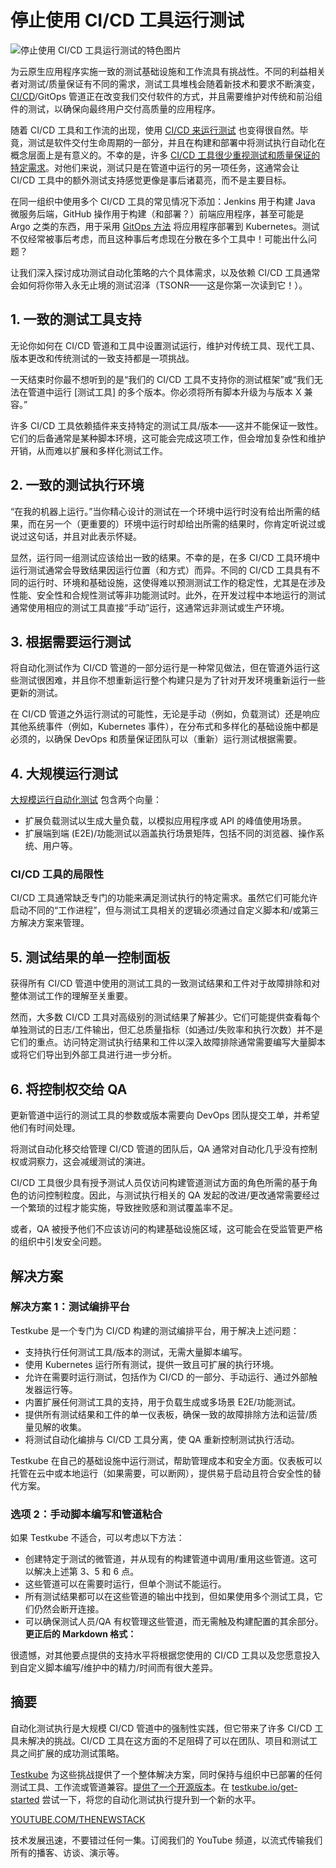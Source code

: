 # 停止使用 CI/CD 工具运行测试

![停止使用 CI/CD 工具运行测试的特色图片](https://cdn.thenewstack.io/media/2024/05/57546f25-swamp-1024x576.jpg)

为云原生应用程序实施一致的测试基础设施和工作流具有挑战性。不同的利益相关者对测试/质量保证有不同的需求，测试工具堆栈会随着新技术和要求不断演变，[CI/CD](https://thenewstack.io/ci-cd/)/GitOps 管道正在改变我们交付软件的方式，并且需要维护对传统和前沿组件的测试，以确保向最终用户交付高质量的应用程序。

随着 CI/CD 工具和工作流的出现，使用 [CI/CD 来运行测试](https://testkube.io/learn/test-automation-in-ci-cd-shouldnt-be-hard) 也变得很自然。毕竟，测试是软件交付生命周期的一部分，并且在构建和部署中将测试执行自动化在概念层面上是有意义的。不幸的是，许多 [CI/CD 工具很少重视测试和质量保证的特定需求](https://testkube.io/learn/the-challenges-of-testing-in-your-ci-cd-pipeline)。对他们来说，测试只是在管道中运行的另一项任务，这通常会让 CI/CD 工具中的额外测试支持感觉更像是事后诸葛亮，而不是主要目标。

在同一组织中使用多个 CI/CD 工具的常见情况下添加：Jenkins 用于构建 Java 微服务后端，GitHub 操作用于构建（和部署？）前端应用程序，甚至可能是 Argo 之类的东西，用于采用 [GitOps 方法](https://thenewstack.io/i-need-to-talk-to-you-about-kubernetes-gitops/) 将应用程序部署到 Kubernetes。测试不仅经常被事后考虑，而且这种事后考虑现在分散在多个工具中！可能出什么问题？

让我们深入探讨成功测试自动化策略的六个具体需求，以及依赖 CI/CD 工具通常会如何将你带入永无止境的测试沼泽（TSONR——这是你第一次读到它！）。

## 1. 一致的测试工具支持

无论你如何在 CI/CD 管道和工具中设置测试运行，维护对传统工具、现代工具、版本更改和传统测试的一致支持都是一项挑战。

一天结束时你最不想听到的是“我们的 CI/CD 工具不支持你的测试框架”或“我们无法在管道中运行 [测试工具] 的多个版本。你必须将所有脚本升级为与版本 X 兼容。”

许多 CI/CD 工具依赖插件来支持特定的测试工具/版本——这并不能保证一致性。它们的后备通常是某种脚本环境，这可能会完成这项工作，但会增加复杂性和维护开销，从而难以扩展和多样化测试工作。

## 2. 一致的测试执行环境

“在我的机器上运行。”当你精心设计的测试在一个环境中运行时没有给出所需的结果，而在另一个（更重要的）环境中运行时却给出所需的结果时，你肯定听说过或说过这句话，并且对此表示怀疑。

显然，运行同一组测试应该给出一致的结果。不幸的是，在多 CI/CD 工具环境中运行测试通常会导致结果因运行位置（和方式）而异。不同的 CI/CD 工具具有不同的运行时、环境和基础设施，这使得难以预测测试工作的稳定性，尤其是在涉及性能、安全性和合规性测试等非功能测试时。此外，在开发过程中本地运行的测试通常使用相应的测试工具直接“手动”运行，这通常远非测试或生产环境。

## 3. 根据需要运行测试

将自动化测试作为 CI/CD 管道的一部分运行是一种常见做法，但在管道外运行这些测试很困难，并且你不想重新运行整个构建只是为了针对开发环境重新运行一些更新的测试。

在 CI/CD 管道之外运行测试的可能性，无论是手动（例如，负载测试）还是响应其他系统事件（例如，Kubernetes 事件），在分布式和多样化的基础设施中都是必须的，以确保 DevOps 和质量保证团队可以（重新）运行测试根据需要。

## 4. 大规模运行测试

[大规模运行自动化测试](https://testkube.io/learn/advanced-test-orchestration-in-kubernetes) 包含两个向量：

- 扩展负载测试以生成大量负载，以模拟应用程序或 API 的峰值使用场景。
- 扩展端到端 (E2E)/功能测试以涵盖执行场景矩阵，包括不同的浏览器、操作系统、用户等。
### CI/CD 工具的局限性

CI/CD 工具通常缺乏专门的功能来满足测试执行的特定需求。虽然它们可能允许启动不同的“工作进程”，但与测试工具相关的逻辑必须通过自定义脚本和/或第三方解决方案来管理。

## 5. 测试结果的单一控制面板

获得所有 CI/CD 管道中使用的测试工具的一致测试结果和工件对于故障排除和对整体测试工作的理解至关重要。

然而，大多数 CI/CD 工具对高级别的测试结果了解甚少。它们可能提供查看每个单独测试的日志/工件输出，但汇总质量指标（如通过/失败率和执行次数）并不是它们的重点。访问特定测试执行结果和工件以深入故障排除通常需要编写大量脚本或将它们导出到外部工具进行进一步分析。

## 6. 将控制权交给 QA

更新管道中运行的测试工具的参数或版本需要向 DevOps 团队提交工单，并希望他们有时间处理。

将测试自动化移交给管理 CI/CD 管道的团队后，QA 通常对自动化几乎没有控制权或洞察力，这会减缓测试的演进。

CI/CD 工具很少具有授予测试人员仅访问构建管道测试方面的角色所需的基于角色的访问控制粒度。因此，与测试执行相关的 QA 发起的改进/更改通常需要经过一个繁琐的过程才能实施，导致挫败感和测试覆盖率不足。

或者，QA 被授予他们不应该访问的构建基础设施区域，这可能会在受监管更严格的组织中引发安全问题。

## 解决方案

### 解决方案 1：测试编排平台

Testkube 是一个专门为 CI/CD 构建的测试编排平台，用于解决上述问题：

- 支持执行任何测试工具/版本的测试，无需大量脚本编写。
- 使用 Kubernetes 运行所有测试，提供一致且可扩展的执行环境。
- 允许在需要时运行测试，包括作为 CI/CD 的一部分、手动运行、通过外部触发器运行等。
- 内置扩展任何测试工具的支持，用于负载生成或多场景 E2E/功能测试。
- 提供所有测试结果和工件的单一仪表板，确保一致的故障排除方法和运营/质量见解的收集。
- 将测试自动化编排与 CI/CD 工具分离，使 QA 重新控制测试执行活动。

Testkube 在自己的基础设施中运行测试，帮助管理成本和安全方面。仪表板可以托管在云中或本地运行（如果需要，可以断网），提供易于启动且符合安全性的替代方案。

### 选项 2：手动脚本编写和管道粘合

如果 Testkube 不适合，可以考虑以下方法：

- 创建特定于测试的微管道，并从现有的构建管道中调用/重用这些管道。这可以解决上述第 3、5 和 6 点。
- 这些管道可以在需要时运行，但单个测试不能运行。
- 所有测试结果都可以在这些管道的输出中找到，但如果使用多个测试工具，它们仍然会断开连接。
- 可以确保测试人员/QA 有权管理这些管道，而无需触及构建配置的其余部分。
**更正后的 Markdown 格式：**

很遗憾，对其他要点提供的支持水平将根据您使用的 CI/CD 工具以及您愿意投入到自定义脚本编写/维护中的精力/时间而有很大差异。

## 摘要

自动化测试执行是大规模 CI/CD 管道中的强制性实践，但它带来了许多 CI/CD 工具未解决的挑战。CI/CD 工具在这方面的不足阻碍了可以在团队、项目和测试工具之间扩展的成功测试策略。

[Testkube](https://www.testkube.io/) 为这些挑战提供了一个整体解决方案，同时保持与组织中已部署的任何测试工具、工作流或管道兼容。[提供了一个开源版本](https://docs.testkube.io/articles/testkube-oss/#:~:text=Welcome%20to%20the%20Open%20Source,signing%20up%20for%20Testkube%20Pro.)。在 [testkube.io/get-started](http://testkube.io/get-started) 尝试一下，将您的自动化测试执行提升到一个新的水平。

[YOUTUBE.COM/THENEWSTACK](https://youtube.com/thenewstack?sub_confirmation=1)

技术发展迅速，不要错过任何一集。订阅我们的 YouTube 频道，以流式传输我们所有的播客、访谈、演示等。